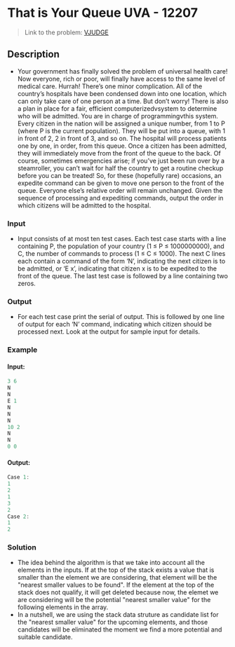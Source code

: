 # That is Your Queue UVA - 12207 
> Link to the problem: [VJUDGE](https://vjudge.net/problem/UVA-12207)
## Description
- Your government has finally solved the
problem of universal health care! Now
everyone, rich or poor, will finally have
access to the same level of medical care.
Hurrah!
There’s one minor complication. All of the country’s hospitals have been condensed down into one location, which can only take care of one person at a time. But don’t worry! There is also a plan in place for a fair, efficient computerizedvsystem to determine who will be admitted. You are in charge of programmingvthis system. Every citizen in the nation will be assigned a unique number, from 1 to P (where P is the current population). They will be put into a queue, with 1 in front of 2, 2 in front of 3, and so on. The hospital will process patients one by one, in order, from this queue. Once a citizen has been admitted, they will immediately move from the front of the queue to the back. Of course, sometimes emergencies arise; if you’ve just been run over by a steamroller, you can’t wait for half the country to get a routine checkup before you can be treated! So, for these (hopefully rare)
occasions, an expedite command can be given to move one person to the front of the queue. Everyone
else’s relative order will remain unchanged.
Given the sequence of processing and expediting commands, output the order in which citizens will
be admitted to the hospital.
### Input
- Input consists of at most ten test cases. Each test case starts with a line containing P, the population
of your country (1 ≤ P ≤ 1000000000), and C, the number of commands to process (1 ≤ C ≤ 1000).
The next C lines each contain a command of the form ‘N’, indicating the next citizen is to be
admitted, or ‘E x’, indicating that citizen x is to be expedited to the front of the queue.
The last test case is followed by a line containing two zeros.
### Output
- For each test case print the serial of output. This is followed by one line of output for each ‘N’ command,
indicating which citizen should be processed next. Look at the output for sample input for details.

### Example
#### Input:
```c++
3 6
N
N
E 1
N
N
N
10 2
N
N
0 0
```
#### Output:
```c++
Case 1:
1
2
1
3
2
Case 2:
1
2
```
### Solution
- The idea behind the algorithm is that we take into account all the elements in the inputs. If at the top of the stack exists a value that is smaller than the element we are considering, that element will be the "nearest smaller values to be found". If the element at the top of the stack does not qualify, it will get deleted because now, the elemet we are considering will be the potential "nearest smaller value" for the following elements in the array. 
- In a nutshell, we are using the stack data struture as candidate list for the "nearest smaller value" for the upcoming elements, and those candidates will be eliminated the moment we find a more potential and suitable candidate.